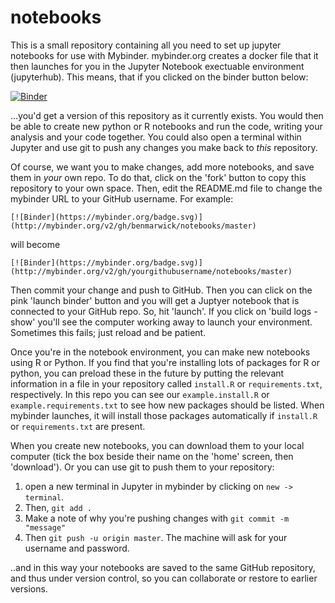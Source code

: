 # notebooks
This is a small repository containing all you need to set up jupyter notebooks for use with Mybinder. mybinder.org creates a docker file that it then launches for you in the Jupyter Notebook exectuable environment (jupyterhub). This means, that if you clicked on the binder button below:

[![Binder](https://mybinder.org/badge.svg)](http://mybinder.org/v2/gh/betjayuk/notebooks/master)

...you'd get a version of this repository as it currently exists. You would then be able to create new python or R notebooks and run the code, writing your analysis and your code together. You could also open a terminal within Jupyter and use git to push any changes you make back to _this_ repository.

Of course, we want you to make changes, add more notebooks, and save them in _your_ own repo. To do that, click on the 'fork' button to copy this repository to your own space. Then, edit the README.md file to change the mybinder URL to your GitHub username. For example:

`[![Binder](https://mybinder.org/badge.svg)](http://mybinder.org/v2/gh/benmarwick/notebooks/master)`

will become

`[![Binder](https://mybinder.org/badge.svg)](http://mybinder.org/v2/gh/yourgithubusername/notebooks/master)`

Then commit your change and push to GitHub. Then you can click on the pink 'launch binder' button and you will get a Juptyer notebook that is connected to your GitHub  repo.  So, hit 'launch'. If you click on 'build logs - show' you'll see the computer working away to launch your environment. Sometimes this fails; just reload and be patient.

Once you're in the notebook environment, you can make new notebooks using R or Python. If you find that you're installing lots of packages for R or python, you can preload these in the future by putting the relevant information in a file in your repository called `install.R` or `requirements.txt`, respectively. In this repo you can see our `example.install.R` or `example.requirements.txt` to see how new packages should be listed. When mybinder launches, it will install those packages automatically if `install.R` or `requirements.txt` are present.

When you create new notebooks, you can download them to your local computer (tick the box beside their name on the 'home' screen, then 'download'). Or you can use git to push them to your repository:

1. open a new terminal in Jupyter in mybinder by clicking on `new -> terminal`. 
2. Then, `git add .` 
3. Make a note of why you're pushing changes with `git commit -m "message"` 
4. Then `git push -u origin master`. The machine will ask for your username and password. 

..and in this way your notebooks are saved to the same GitHub repository, and thus under version control, so you can collaborate or restore to earlier versions. 
